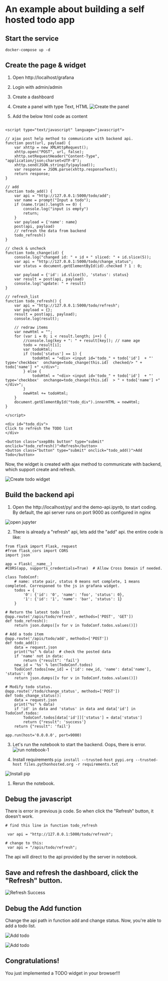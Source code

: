 
# An example about building a self hosted todo app



## Start the service

```
docker-compose up -d
```


## Create the page & widget

1. Open http://localhost/grafana
2. Login with admin/admin
3. Create a dashboard
4. Create a panel with type Text, HTML
![Create the panel](imgs/create-page.jpg)

5. Add the below html code as content

```

<script type="text/javascript" language="javascript">

// ajax post help method to communicate with backend api.
function post(url, payload) {
    var xhttp = new XMLHttpRequest();
    xhttp.open("POST", url, false);
    xhttp.setRequestHeader("Content-Type", "application/json;charset=UTF-8");
    xhttp.send(JSON.stringify(payload));
    var response = JSON.parse(xhttp.responseText);
    return response;
}

// add
function todo_add() {
    var api = "http://127.0.0.1:5000/todo/add";
    var name = prompt("Input a todo");
    if (name.trim().length == 0) {
        console.log("input is empty")
        return;
    }
    var payload = {'name': name}
    post(api, payload)
    // refresh the data from backend
    todo_refresh()
}

// check & uncheck
function todo_change(id) {
    console.log("changed id: " + id + " sliced: " + id.slice(5));
    var api = "http://127.0.0.1:5000/todo/change_status";
    var status = document.getElementById(id).checked ? 1 : 0;

    var payload = {'id': id.slice(5), 'status': status}
    var result = post(api, payload)
    console.log("update: " + result)
}

// refresh_list
function todo_refresh() {
    var api = "http://127.0.0.1:5000/todo/refresh";
    var payload = {};
    result = post(api, payload);
    console.log(result);

    // redraw items
    var newHtml = "";
    for (var i = 0; i < result.length; i++) {
        //console.log(key + ": " + result[key]); // name age
        todo = result[i];
        var todoHtml;
        if (todo['status'] == 1) {
            todoHtml = "<div> <input id='todo_" + todo['id']  + "' type='checkbox'  onchange=todo_change(this.id)  checked/> " + todo['name'] +" </div>";
        } else {
            todoHtml = "<div> <input id='todo_" + todo['id']  + "' type='checkbox'  onchange=todo_change(this.id)  > " + todo['name'] +" </div>";
        }
        newHtml += todoHtml;
    }
    document.getElementById("todo_div").innerHTML = newHtml;
}

</script>

<div id="todo_div">
Click to refresh the TODO list
</div>

<button class="sxep88s button" type="submit" onclick="todo_refresh()">Refresh</button>
<button class="button" type="submit" onclick="todo_add()">Add Todo</button>

```

Now, the widget is created with ajax method to communicate with backend, which support create and refresh.

![Create todo widget](imgs/create-todo-widget.jpg)


## Build the backend api

1. Open the http://localhost/py/ and the demo-api.ipynb, to start coding. By default, the api server runs on port 9000 as configured in nginx

![open jupyter](imgs/open-jupyter.jpg)

2. There is already a "refresh" api, lets add the "add" api. the entire code is like:
```
from flask import Flask, request
#from flask_cors import CORS
import json

app = Flask(__name__)
#CORS(app, supports_credentials=True)  # Allow Cross Domain if needed.

class TodoConf:
    # name: state pair, status 0 means not complete, 1 means completed. Corresponed to the js in grafana widget.
    todos = {
        '0': {'id': '0', 'name': 'foo', 'status': 0},
        '1': {'id': '1', 'name': 'bar', 'status': 1}
    }

# Return the latest todo list
@app.route('/apis/todo/refresh', methods=['POST', 'GET'])
def todo_refresh():
    return json.dumps([v for v in TodoConf.todos.values()])

# Add a todo item
@app.route('/apis/todo/add', methods=['POST'])
def todo_add():
    data = request.json
    print("%s" % data)  # check the posted data
    if 'name' not in data:
        return {"result": 'fail'}
    new_id = '%s' % len(TodoConf.todos)
    TodoConf.todos[new_id] = {'id': new_id, 'name': data['name'], 'status': 0}
    return json.dumps([v for v in TodoConf.todos.values()])

# Modify todo status.
@app.route('/todo/change_status', methods=['POST'])
def todo_change_status():
    data = request.json
    print("%s" % data)
    if 'id' in data and 'status' in data and data['id'] in TodoConf.todos:
        TodoConf.todos[data['id']]['status'] = data['status']
        return {"result": 'success'}
    return {"result": 'fail'}

app.run(host='0.0.0.0', port=9000)

```

3. Let's run the notebook to start the backend. Oops, there is error.
![run notebook-1](imgs/run-notebook1.jpg)

4. Install requirements
`pip install --trusted-host pypi.org --trusted-host files.pythonhosted.org -r requirements.txt `

![Install pip](imgs/install-pip.jpg)

1. Rerun the notebook.


## Debug the javascript
There is error in previous js code. So when click the "Refresh" button, it doesn't work.


```
# find this line in function todo_refresh

 var api = "http://127.0.0.1:5000/todo/refresh";

# change to this:
 var api = "/apis/todo/refresh";

```

The api will direct to the api provided by the server in notebook.

## Save and refresh the dashboard, click the "Refresh" button.

![Refresh Success](imgs/fresh-todo-success.jpg)


## Debug the Add function

Change the api path in function add and change status. Now, you're able to add a todo list.

![Add todo](imgs/add-a-todo.jpg)

![Add todo](imgs/todo-added.jpg)

## Congratulations!

You just implemented a TODO widget in your browser!!!






